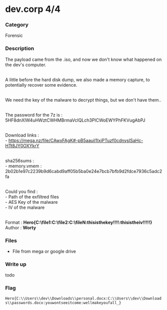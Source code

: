 # dev.corp 4/4

### Category

Forensic

### Description

The payload came from the .iso, and now we don't know what happened on the dev's computer.<br><br>

A little before the hard disk dump, we also made a memory capture, to potentially recover some evidence.<br><br>

We need the key of the malware to decrypt things, but we don't have them..<br><br>

The password for the 7z is : 5HF8dnXIW4uHWztCWHMBrmaVcIQLch3PlCWoEWYPhFKVugAbPJ<br><br>

Download links :<br>
    - https://mega.nz/file/CAwxFAgK#-pB5aauil1IxjPTuzf0cdnysISaHc-HTt8JY0OXYkrY<br><br>

sha256sums :<br>
    - memory.vmem : 2b02b1e97c2239b9d6cabd9aff05b5ba0e24e7bcb7bfb9d2fdce7936c5adc2fa<br><br>

Could you find :<br>
    - Path of the exfiltred files<br>
    - AES Key of the malware<br>
    - IV of the malware<br><br>

Format : **Hero{C:\\file1:C:\\file2:C:\\fileN:thisisthekey!!!!:thisistheiv!!!!!}**<br>
Author : **Worty**

### Files

- File from mega or google drive

### Write up


todo


### Flag

```Hero{C:\\Users\\dev\\Downloads\\personal.docx:C:\\Users\\dev\\Downloads\\passwords.docx:youwontseeitcome:wellmakeyoufall_}```